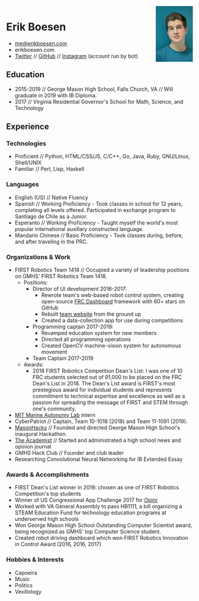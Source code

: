 <img src="assets/img/portrait.jpg" width="100" align="right">

# Erik Boesen
- me@erikboesen.com
- erikboesen.com
- [Twitter](https://twitter.com/ErikBoesen) // [GitHub](https://github.com/ErikBoesen) // [Instagram](https://instagram.com/erikboesen) (account run by bot)

## Education
- 2015-2019 // George Mason High School, Falls Church, VA // Will graduate in 2019 with IB Diploma.
- 2017 // Virginia Residential Governor's School for Math, Science, and Technology

## Experience
### Technologies
- Proficient // Python, HTML/CSS/JS, C/C++, Go, Java, Ruby, GNU/Linux, Shell/UNIX
- Familiar // Perl, Lisp, Haskell

### Languages
- English (US) // Native Fluency
- Spanish // Working Proficiency - Took classes in school for 12 years, completing all levels offered. Participated in exchange program to Santiago de Chile as a Junior.
- Esperanto // Working Proficiency - Taught myself the world's most popular international auxillary constructed language.
- Mandarin Chinese // Basic Proficiency - Took classes during, before, and after traveling in the PRC.

### Organizations & Work
- FIRST Robotics Team 1418 // Occupied a variety of leadership positions on GMHS' FIRST Robotics Team 1418.
    - Positions:
        - Director of UI development 2016-2017:
            - Rewrote team's web-based robot control system, creating open-source [FRC Dashboard](https://github.com/FRCDashboard/FRCDashboard) framework with 60+ stars on GitHub
            - Rebuilt [team website](http://1418.team) from the ground up
            - Created a data-collection app for use during competitions
        - Programming captain 2017-2019:
            - Revamped education system for new members
            - Directed all programming operations
            - Created OpenCV machine-vision system for autonomous movement
        - Team Captain 2017-2019
    - Awards:
        - 2018 FIRST Robotics Competition Dean's List: I was one of 10 FRC students selected out of 91,000 to be placed on the FRC Dean's List in 2018. The Dean's List award is FIRST's most prestegious award for individual students and represents commitment to technical expertise and excellence as well as a passion for spreading the message of FIRST and STEM through one's community.
- [MIT Marine Autonomy Lab](http://oceanai.mit.edu/pavlab/pmwiki/pmwiki.php) intern
- CyberPatriot // Captain, Team 10-1018 (2018) and Team 11-1091 (2019).
- [MasonHacks](https://masonhacks.github.io) // Founded and directed George Mason High School's inaugural Hackathon.
- [The Academist](http://academist.press) // Started and administrated a high school news and opinion journal
- GMHS Hack Club // Founder and club leader
- Researching Convolutional Neural Networking for IB Extended Essay

### Awards & Accomplishments
- FIRST Dean's List winner in 2018: chosen as one of FIRST Robotics Competition's top students
- Winner of US Congressional App Challenge 2017 for [Opinr](http://opinr.me)
- Worked with VA General Assembly to pass HB1111, a bill organizing a STEAM Education Fund for technology education programs at underserved high schools
- Won George Mason High School Outstanding Computer Scientist award, being recognized as GMHS' top Computer Science student.
- Created robot driving dashboard which won FIRST Robotics Innovation in Control Award (2016, 2016, 2017)

### Hobbies & Interests
- Capoeira
- Music
- Politics
- Vexillology
